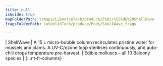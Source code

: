 ```yaml
---
title: null
isGuide: true
mapFolderPath: tsmaps/LuSenlinTech/produce/Pods/%CE%9E%20ShellWave
fragsFolderPath: LuSenlinTech/produce/Pods/ShellWave_frags

---
```



<!-- tsGuideRenderComment {"guide":{"id":"xCfBDT1Ji","path":"LuSenlinTech/produce/Pods","fragmentFolderPath":"LuSenlinTech/produce/Pods/ShellWave_frags"},"fragment":{"id":"xCfBDT1Ji","topLevelMapKey":"wkO7nN00Y9","mapKeyChain":"wkO7nN00Y9","guideID":"xCfBDT002","guidePath":"c:/GitHub/MuddySpud/MuddySpud.github.io/tsmaps/LuSenlinTech/produce/Pods/ShellWave.tspod","chartKey":"wkO7nN00Y9","isLeaf":false,"options":[{"id":"xCfBDX0dv","option":"ShellWave details","order":1,"isAncillary":true}]}} -->

| ShellWave | A 15 L micro-bubble column recirculates pristine water for mussels and clams. A UV-C/ozone loop sterilises continuously, and auto-chill drops temperature pre-harvest. | Edible molluscs – all 10 Balcony species |
{: .nt-fr-columns}
